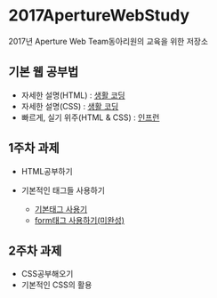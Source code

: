 # 2017ApertureWebStudy

2017년 Aperture Web Team동아리원의 교육을 위한 저장소

## 기본 웹 공부법

- 자세한 설명(HTML) : [생활 코딩](https://opentutorials.org/course/2039)
- 자세한 설명(CSS) : [생활 코딩](https://opentutorials.org/course/2418)
- 빠르게, 실기 위주(HTML & CSS) : [인프런](inflearn.com/course/html-css-강좌/?subscribe)

## 1주차 과제

- HTML공부하기
- 기본적인 태그들 사용하기

  - [기본태그 사용기](https://github.com/Aperturedimigo/2017ApertureWebStudy/blob/master/1%EC%A3%BC%EC%B0%A8/Basic.md)
  - [form태그 사용하기(미완성)](https://github.com/Aperturedimigo/2017ApertureWebStudy/blob/master/1%EC%A3%BC%EC%B0%A8/Form.md)

## 2주차 과제

- CSS공부해오기
- 기본적인 CSS의 활용
